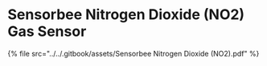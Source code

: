 # Sensorbee Nitrogen Dioxide (NO2) Gas Sensor

{% file src="../../.gitbook/assets/Sensorbee Nitrogen Dioxide (NO2).pdf" %}
